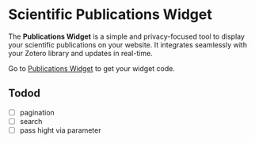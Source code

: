 # Scientific Publications Widget

The **Publications Widget** is a simple and privacy-focused tool to display your scientific publications on your website. It integrates seamlessly with your Zotero library and updates in real-time.

Go to [Publications Widget](https://pub-get.ch/) to get your widget code.

## Todod

- [ ] pagination 
- [ ] search
- [ ] pass hight via parameter 